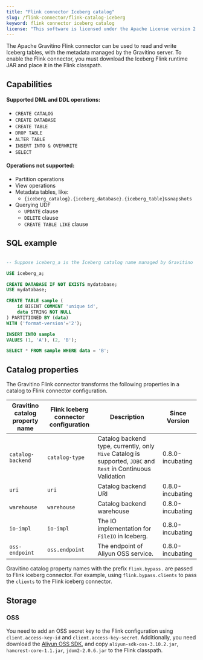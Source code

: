 ```yaml
---
title: "Flink connector Iceberg catalog"
slug: /flink-connector/flink-catalog-iceberg
keyword: flink connector iceberg catalog
license: "This software is licensed under the Apache License version 2."
---
```


The Apache Gravitino Flink connector can be used to read and write Iceberg tables, with the metadata managed by the Gravitino server.
To enable the Flink connector, you must download the Iceberg Flink runtime JAR and place it in the Flink classpath.

## Capabilities

#### Supported DML and DDL operations:

- `CREATE CATALOG`
- `CREATE DATABASE`
- `CREATE TABLE`
- `DROP TABLE`
- `ALTER TABLE`
- `INSERT INTO & OVERWRITE`
- `SELECT`

#### Operations not supported:

- Partition operations
- View operations
- Metadata tables, like:
  - `{iceberg_catalog}.{iceberg_database}.{iceberg_table}&snapshots`
- Querying UDF
  - `UPDATE` clause
  - `DELETE` clause
  - `CREATE TABLE LIKE` clause

## SQL example
```sql

-- Suppose iceberg_a is the Iceberg catalog name managed by Gravitino

USE iceberg_a;

CREATE DATABASE IF NOT EXISTS mydatabase;
USE mydatabase;

CREATE TABLE sample (
    id BIGINT COMMENT 'unique id',
    data STRING NOT NULL
) PARTITIONED BY (data) 
WITH ('format-version'='2');

INSERT INTO sample
VALUES (1, 'A'), (2, 'B');

SELECT * FROM sample WHERE data = 'B';

```

## Catalog properties

The Gravitino Flink connector transforms the following properties in a catalog to Flink connector configuration.


| Gravitino catalog property name | Flink Iceberg connector configuration | Description                                                                                                    | Since Version     |
|---------------------------------|---------------------------------------|----------------------------------------------------------------------------------------------------------------|-------------------|
| `catalog-backend`               | `catalog-type`                        | Catalog backend type, currently, only `Hive` Catalog is supported, `JDBC` and `Rest` in Continuous Validation  | 0.8.0-incubating  |
| `uri`                           | `uri`                                 | Catalog backend URI                                                                                            | 0.8.0-incubating  |
| `warehouse`                     | `warehouse`                           | Catalog backend warehouse                                                                                      | 0.8.0-incubating  |
| `io-impl`                       | `io-impl`                             | The IO implementation for `FileIO` in Iceberg.                                                                 | 0.8.0-incubating  |
| `oss-endpoint`                  | `oss.endpoint`                        | The endpoint of Aliyun OSS service.                                                                            | 0.8.0-incubating  |

Gravitino catalog property names with the prefix `flink.bypass.` are passed to Flink iceberg connector. For example, using `flink.bypass.clients` to pass the `clients` to the Flink iceberg connector.

## Storage

### OSS

You need to add an OSS secret key to the Flink configuration using `client.access-key-id` and `client.access-key-secret`.
Additionally, you need download the [Aliyun OSS SDK](https://gosspublic.alicdn.com/sdks/java/aliyun_java_sdk_3.10.2.zip), and copy `aliyun-sdk-oss-3.10.2.jar`, `hamcrest-core-1.1.jar`, `jdom2-2.0.6.jar` to the Flink classpath.

